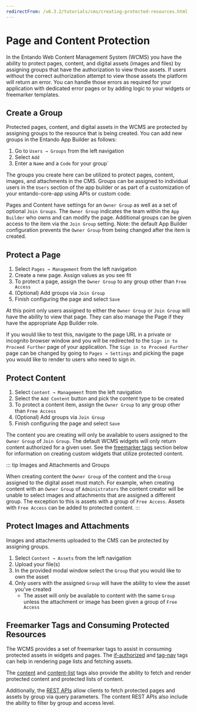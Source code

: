 ```yaml
---
redirectFrom: /v6.3.2/tutorials/cms/creating-protected-resources.html
---
```


# Page and Content Protection

In the Entando Web Content Management System (WCMS) you have the ability to protect pages, content, and digital assets (images and files) by assigning groups that have the authorization to view those assets. If users without the correct authorization attempt to view those assets the platform will return an error. You can handle those errors as required for your application with dedicated error pages or by adding logic to your widgets or freemarker templates.

## Create a Group
Protected pages, content, and digital assets in the WCMS are protected by assigning groups to the resource that is being created. You can add new groups in the Entando App Builder as follows:

1. Go to `Users → Groups` from the left navigation
1. Select `Add`
1. Enter a `Name` and a `Code` for your group`

The groups you create here can be utilized to protect pages, content, images, and attachments in the CMS. Groups can be assigned to individual users in the `Users` section of the app builder or as part of a customization of your entando-core-app using APIs or custom code.

Pages and Content have settings for an `Owner Group` as well as a set of optional `Join Groups`. The `Owner Group` indicates the team within the `App Builder` who owns and can modify the page. Additional groups can be given access to the item via the `Join Group` setting. Note: the default App Builder configuration prevents the `Owner Group` from being changed after the item is created.

## Protect a Page
1. Select `Pages → Management` from the left navigation
1. Create a new page. Assign values as you see fit
1. To protect a page, assign the `Owner Group` to any group other than `Free Access`
1. (Optional) Add groups via `Join Group`
1. Finish configuring the page and select `Save`

At this point only users assigned to either the `Owner Group` or `Join Group` will have the ability to view that page. They can also manage the Page if they have the appropriate App Builder role.

If you would like to test this, navigate to the page URL in a private or incognito browser window and you will be redirected to the `Sign in to Proceed Further` page of your application.
The `Sign in to Proceed Further` page can be changed by going to `Pages → Settings` and picking the page you would like to render to users who need to sign in.

## Protect Content

1. Select `Content → Management` from the left navigation
1. Select the `Add Content` button and pick the content type to be created
1. To protect a content item, assign the `Owner Group` to any group other than `Free Access`
1. (Optional) Add groups via `Join Group`
1. Finish configuring the page and select `Save`

The content you are creating will only be available to users assigned to the `Owner Group` of `Join Group`. The default WCMS widgets will only return content authorized for a given user. See the [freemarker tags](#freemarker-tags-and-consuming-protected-resources) section below for information on creating custom widgets that utilize protected content.

::: tip Images and Attachments and Groups

When creating content the `Owner Group` of the content and the `Group` assigned to the digital asset must match. For example, when creating content with an `Owner Group` of `Administrators` the content creator will be unable to select images and attachments that are assigned a different group. The exception to this is assets with a group of `Free Access`. Assets with `Free Access` can be added to protected content.
:::

## Protect Images and Attachments

Images and attachments uploaded to the CMS can be protected by assigning groups.

1. Select `Content → Assets` from the left navigation
2. Upload your file(s)
3. In the provided modal window select the `Group` that you would like to own the asset
4. Only users with the assigned `Group` will have the ability to view the asset you've created
   - The asset will only be available to content with the same `Group` unless the attachment or image has been given a group of `Free Access`


## Freemarker Tags and Consuming Protected Resources

The WCMS provides a set of freemarker tags to assist in consuming protected assets in widgets and pages. The [if-authorized](../../docs/reference/freemarker-tags/freemarker-core-tags.md#tag-ifauthorized) and [tag-nav](../../docs/reference/freemarker-tags/freemarker-core-tags.md#tag-nav) tags can help in rendering page lists and fetching assets.

The [content](../../docs/reference/freemarker-tags/freemarker-JACMS-tags.md#tag-content) and [content-list](../../docs/reference/freemarker-tags/freemarker-JACMS-tags.md#tag-contentlist) tags also provide the ability to fetch and render protected content and protected lists of content.


Additionally, the  [REST APIs](../../docs/consume/entando-apis.md) allow clients to fetch protected pages and assets by group via query parameters. The content REST APIs also include the ability to filter by group and access level.

